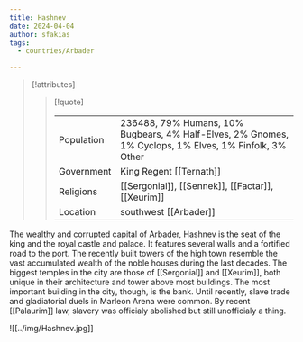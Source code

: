 ```yaml
---
title: Hashnev
date: 2024-04-04
author: sfakias
tags:
  - countries/Arbader

---
```

> [!attributes]
> 
> > [!quote]
> >
> > | | |
> > | --- | --- |
> > | Population | 236488, 79% Humans, 10% Bugbears, 4% Half-Elves, 2% Gnomes, 1% Cyclops, 1% Elves, 1% Finfolk, 3% Other |
> > | Government | King Regent [[Ternath]] |
> > | Religions | [[Sergonial]], [[Sennek]], [[Factar]], [[Xeurim]] |
> > | Location | southwest [[Arbader]] |

The wealthy and corrupted capital of Arbader, Hashnev is the seat of the king and the royal castle and palace. It features several walls and a fortified road to the port. The recently built towers of the high town resemble the vast accumulated wealth of the noble houses during the last decades. The biggest temples in the city are those of [[Sergonial]] and [[Xeurim]], both unique in their architecture and tower above most buildings. The most important building in the city, though, is the bank. Until recently, slave trade and gladiatorial duels in Marleon Arena were common. By recent [[Palaurim]] law, slavery was officialy abolished but still unofficialy a thing.

![[../img/Hashnev.jpg]]